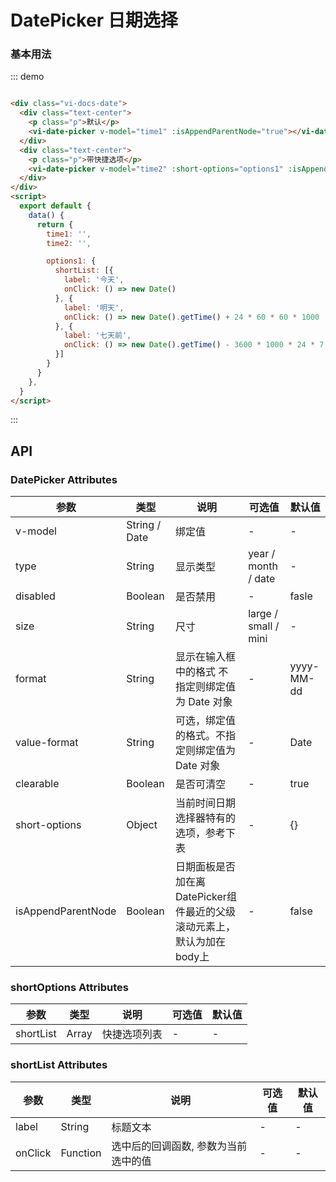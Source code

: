 
<script>
  export default {
    data() {
      return {
        time1: '',
        time2: '',
        options1: {
          shortList: [{
            label: '今天',
            onClick: () => new Date()
          }, {
            label: '明天',
            onClick: () => new Date().getTime() + 24 * 60 * 60 * 1000
          }, {
            label: '七天前',
            onClick: () => new Date().getTime() - 3600 * 1000 * 24 * 7
          }]
        }
      }
    },
  }
</script>

# DatePicker 日期选择

### 基本用法
::: demo
``` html

<div class="vi-docs-date">
  <div class="text-center">
    <p class="p">默认</p>
    <vi-date-picker v-model="time1" :isAppendParentNode="true"></vi-date-picker>
  </div>
  <div class="text-center">
    <p class="p">带快捷选项</p>
    <vi-date-picker v-model="time2" :short-options="options1" :isAppendParentNode="true"></vi-date-picker>
  </div>
</div>
<script>
  export default {
    data() {
      return {
        time1: '',
        time2: '',

        options1: {
          shortList: [{
            label: '今天',
            onClick: () => new Date()
          }, {
            label: '明天',
            onClick: () => new Date().getTime() + 24 * 60 * 60 * 1000
          }, {
            label: '七天前',
            onClick: () => new Date().getTime() - 3600 * 1000 * 24 * 7
          }]
        }
      }
    },
  }
</script>

```
:::



## API
### DatePicker Attributes

|参数|类型|说明|可选值|默认值|
|-|-|-|-|-|
|v-model|String / Date|绑定值|-|-|
|type| String |显示类型|year / month / date  |-|
|disabled|Boolean|是否禁用|-|fasle|
|size|String|尺寸|large / small / mini|-|
|format|String|显示在输入框中的格式	不指定则绑定值为 Date 对象|-|yyyy-MM-dd|
|value-format|String|可选，绑定值的格式。不指定则绑定值为 Date 对象|-|Date|
|clearable|Boolean|	是否可清空|-|true|
|short-options|Object|当前时间日期选择器特有的选项，参考下表|-|{}|
|isAppendParentNode|Boolean|日期面板是否加在离DatePicker组件最近的父级滚动元素上， 默认为加在body上|-|false|

### shortOptions Attributes
|参数|类型|说明|可选值|默认值|
|-|-|-|-|-|
|shortList|Array|快捷选项列表|-|-|

### shortList Attributes
|参数|类型|说明|可选值|默认值|
|-|-|-|-|-|
|label|String|标题文本|-|-|
|onClick|Function|选中后的回调函数, 参数为当前选中的值|-|-|